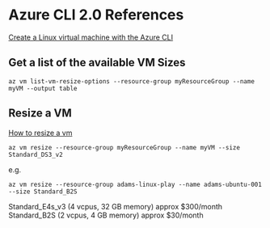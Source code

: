 # Azure CLI 2.0 References


[Create a Linux virtual machine with the Azure CLI](https://docs.microsoft.com/en-us/azure/virtual-machines/linux/quick-create-cli)


## Get a list of the available VM Sizes

```
az vm list-vm-resize-options --resource-group myResourceGroup --name myVM --output table
```

## Resize a VM

[How to resize a vm](https://docs.microsoft.com/en-us/azure/virtual-machines/linux/change-vm-size)


```
az vm resize --resource-group myResourceGroup --name myVM --size Standard_DS3_v2
```

e.g.

```
az vm resize --resource-group adams-linux-play --name adams-ubuntu-001 --size Standard_B2S
```

Standard_E4s_v3 (4 vcpus, 32 GB memory) approx $300/month
Standard_B2S (2 vcpus, 4 GB memory) approx $30/month
